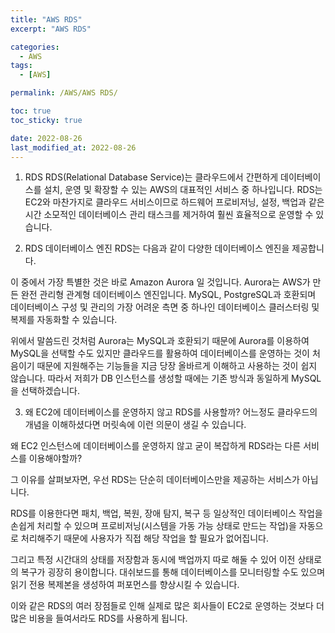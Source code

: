 ```yaml
---
title: "AWS RDS"
excerpt: "AWS RDS"

categories:
  - AWS
tags:
  - [AWS]

permalink: /AWS/AWS RDS/

toc: true
toc_sticky: true

date: 2022-08-26
last_modified_at: 2022-08-26
---
```



1. RDS
RDS(Relational Database Service)는 클라우드에서 간편하게 데이터베이스를 설치, 운영 및 확장할 수 있는 AWS의 대표적인 서비스 중 하나입니다. RDS는 EC2와 마찬가지로 클라우드 서비스이므로 하드웨어 프로비저닝, 설정, 백업과 같은 시간 소모적인 데이터베이스 관리 태스크를 제거하여 훨씬 효율적으로 운영할 수 있습니다.

2. RDS 데이터베이스 엔진
RDS는 다음과 같이 다양한 데이터베이스 엔진을 제공합니다.

이 중에서 가장 특별한 것은 바로 Amazon Aurora 일 것입니다. Aurora는 AWS가 만든 완전 관리형 관계형 데이터베이스 엔진입니다. MySQL, PostgreSQL과 호환되며 데이터베이스 구성 및 관리의 가장 어려운 측면 중 하나인 데이터베이스 클러스터링 및 복제를 자동화할 수 있습니다.


위에서 말씀드린 것처럼 Aurora는 MySQL과 호환되기 때문에 Aurora를 이용하여 MySQL을 선택할 수도 있지만 클라우드를 활용하여 데이터베이스를 운영하는 것이 처음이기 때문에 지원해주는 기능들을 지금 당장 올바르게 이해하고 사용하는 것이 쉽지 않습니다. 따라서 저희가 DB 인스턴스를 생성할 때에는 기존 방식과 동일하게 MySQL을 선택하겠습니다.

3. 왜 EC2에 데이터베이스를 운영하지 않고 RDS를 사용할까?
어느정도 클라우드의 개념을 이해하셨다면 머릿속에 이런 의문이 생길 수 있습니다.


왜 EC2 인스턴스에 데이터베이스를 운영하지 않고 굳이 복잡하게 RDS라는 다른 서비스를 이용해야할까?

그 이유를 살펴보자면, 우선 RDS는 단순히 데이터베이스만을 제공하는 서비스가 아닙니다.


RDS를 이용한다면 패치, 백업, 복원, 장애 탐지, 복구 등 일상적인 데이터베이스 작업을 손쉽게 처리할 수 있으며 프로비저닝(시스템을 가동 가능 상태로 만드는 작업)을 자동으로 처리해주기 때문에 사용자가 직접 해당 작업을 할 필요가 없어집니다.


그리고 특정 시간대의 상태를 저장함과 동시에 백업까지 따로 해둘 수 있어 이전 상태로의 복구가 굉장히 용이합니다. 대쉬보드를 통해 데이터베이스를 모니터링할 수도 있으며 읽기 전용 복제본을 생성하여 퍼포먼스를 향상시킬 수 있습니다.

이와 같은 RDS의 여러 장점들로 인해 실제로 많은 회사들이 EC2로 운영하는 것보다 더 많은 비용을 들여서라도 RDS를 사용하게 됩니다.